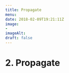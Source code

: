 ```yaml
---
title: Propagate
menu: 
date: 2018-02-09T19:21:11Z
image: 
- 
imageAlt: 
draft: false
---
```


# 2. Propagate
